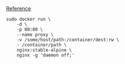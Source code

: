[Reference](https://docs.docker.com/engine/reference/run/#general-form)

```shell
sudo docker run \
    -d \
    -p 80:80 \
    --name proxy \
    -v /some/host/path:/container/dest:rw \
    - /container/path \
    nginx:stable-alpine \
    nginx -g 'daemon off;'
```
